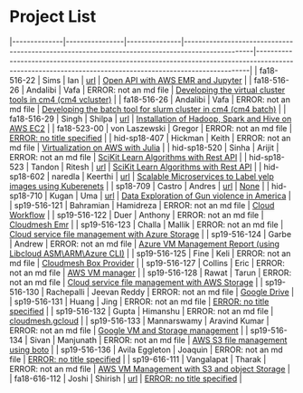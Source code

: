 # Project List

|--------------|----------------|---------------|-------------------------------------------------------------------------------------------------|----------------------------------------------------------------------------------------------------------------------------------------------------------|
| fa18-516-22  | Sims           | Ian           | [url](https://github.com/cloudmesh-community/fa18-516-22/blob/master/project-report/report.md)  | [Open API with AWS EMR and Jupyter](https://github.com/cloudmesh-community/fa18-516-22/blob/master/project-report/report.md)                             |
| fa18-516-26  | Andalibi       | Vafa          | ERROR: not an md file                                                                           | [Developing the virtual cluster tools in cm4 (cm4 vcluster)](https://github.com/cloudmesh-community/cm/tree/master/cm4/vcluster)                         |
| fa18-516-26  | Andalibi       | Vafa          | ERROR: not an md file                                                                           | [Developing the batch tool for slurm cluster in cm4 (cm4 batch)](https://github.com/cloudmesh-community/cm/tree/master/cm4/batch)                        |
| fa18-516-29  | Singh          | Shilpa        | [url](https://github.com/cloudmesh-community/fa18-516-29/tree/master/project-report/report.md)  | [Installation of Hadoop, Spark and Hive on AWS EC2](https://github.com/cloudmesh-community/fa18-516-29/tree/master/project-report/report.md)             |
| fa18-523-00  | von Laszewski  | Gregor        | ERROR: not an md file                                                                           | [ERROR: no title specified](https://github.com/cloudmesh-community/fa18-523-00/tree/master/project-report)                                               |
| hid-sp18-407 | Hickman        | Keith         | ERROR: not an md file                                                                           | [Virtualization on AWS with Julia](None)                                                                                                                 |
| hid-sp18-520 | Sinha          | Arijit        | ERROR: not an md file                                                                           | [SciKit Learn Algorithms with Rest API](https://github.com/cloudmesh-community/hid-sp18-523/tree/master/project-report)                                  |
| hid-sp18-523 | Tandon         | Ritesh        | [url](https://github.com/cloudmesh-community/hid-sp18-523/tree/master/project-report/report.md) | [SciKit Learn Algorithms with Rest API](https://github.com/cloudmesh-community/hid-sp18-523/tree/master/project-report/report.md)                        |
| hid-sp18-602 | naredla        | Keerthi       | [url](https://github.com/cloudmesh-community/hid-sp18-602/tree/master/project-report/report.md) | [Scalable Microservices to Label yelp images using Kuberenets](https://github.com/cloudmesh-community/hid-sp18-602/tree/master/project-report/report.md) |
| sp18-709     | Castro         | Andres        | [url](https://github.com/cloudmesh-community/hid-sp18-709/blob/master/project-report/report.md) | [None](https://github.com/cloudmesh-community/hid-sp18-709/blob/master/project-report/report.md)                                                         |
| hid-sp18-710 | Kugan          | Uma           | [url](https://github.com/cloudmesh-community/hid-sp18-710/blob/master/project-report/report.md) | [Data Exploration of Gun violence in America](https://github.com/cloudmesh-community/hid-sp18-710/blob/master/project-report/report.md)                  |
| sp19-516-121 | Bahramian      | Hamidreza     | ERROR: not an md file                                                                           | [Cloud Workflow](None)                                                                                                                                   |
| sp19-516-122 | Duer           | Anthony       | ERROR: not an md file                                                                           | [Cloudmesh Emr](None)                                                                                                                                    |
| sp19-516-123 | Challa         | Mallik        | ERROR: not an md file                                                                           | [Cloud service file management with Azure Storage](https://github.com/cloudmesh-community/sp19-516-123/blob/master/project-code/docopt)                  |
| sp19-516-124 | Garbe          | Andrew        | ERROR: not an md file                                                                           | [Azure VM Management Report (using Libcloud ASM\ARM\Azure CLI)](https://github.com/cloudmesh-community/sp19-516-124/tree/master/project-code)            |
| sp19-516-125 | Fine           | Keli          | ERROR: not an md file                                                                           | [Cloudmesh Box Provider](None)                                                                                                                           |
| sp19-516-127 | Collins        | Eric          | ERROR: not an md file                                                                           | [AWS VM manager](https://github.com/cloudmesh-community/sp19-516-127/blob/master/project_code/cloudmesh.newawsvm/cloudmesh/newawsvm/command/newawsvm.py) |
| sp19-516-128 | Rawat          | Tarun         | ERROR: not an md file                                                                           | [Cloud service file management with AWS Storage](None)                                                                                                   |
| sp19-516-130 | Rachepalli     | Jeevan Reddy  | ERROR: not an md file                                                                           | [Google Drive](https://github.com/cloudmesh/cloudmesh-storage/tree/master/cloudmesh/storage/provider/gdrive)                                             |
| sp19-516-131 | Huang          | Jing          | ERROR: not an md file                                                                           | [ERROR: no title specified](https://github.com/hyspoc/cm/blob/master/cloudmesh/compute/libcloud/Provider.py)                                             |
| sp19-516-132 | Gupta          | Himanshu      | ERROR: not an md file                                                                           | [cloudmesh.gcloud](None)                                                                                                                                 |
| sp19-516-133 | Mannarswamy    | Aravind Kumar | ERROR: not an md file                                                                           | [Google VM and Storage management](None)                                                                                                                 |
| sp19-516-134 | Sivan          | Manjunath     | ERROR: not an md file                                                                           | [AWS S3 file management using boto](None)                                                                                                                |
| sp19-516-136 | Avila Eggleton | Joaquin       | ERROR: not an md file                                                                           | [ERROR: no title specified](https://github.com/cloudmesh-community/sp19-516-136/tree/master/project-code/cloudmesh.azure)                                |
| sp19-616-111 | Vangalapat     | Tharak        | ERROR: not an md file                                                                           | [AWS VM Management with S3 and object Storage](https://github.com/cloudmesh/cloudmesh-objstorage)                                                        |
| fa18-616-112 | Joshi          | Shirish       | [url](https://github.com/cloudmesh-community/sp19-616-112/blob/master/project-proposal.md)      | [ERROR: no title specified](https://github.com/cloudmesh-community/sp19-616-112/blob/master/project-proposal.md)                                         |
